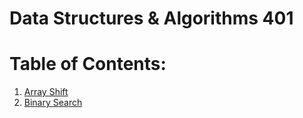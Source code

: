 # Data Structures & Algorithms 401
# Table of Contents:

1) [Array Shift](https://github.com/biniamsea2/data-structures-and-algorithms-401/tree/master/challenges/ArrayShift)
2) [Binary Search](https://github.com/biniamsea2/data-structures-and-algorithms-401/tree/master/challenges/BinarySearch)

